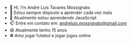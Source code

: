 - 👋 Hi, I’m André Luís Tavares Mossignato
- 👀 Estou sempre disposto a aprender cada vez mais
- 🌱 Atualmente estou aprendendo JavaScript
- 📫 Entre em contato em: andreluis.mossignato@gmail.com
- 😄 Atualmente tenho 15 anos
- ⚽ Amo jogar futebol e jogar jogos online

<!---
andreluistavaresmossignato/andreluistavaresmossignato is a ✨ special ✨ repository because its `README.md` (this file) appears on your GitHub profile.
You can click the Preview link to take a look at your changes.
--->
